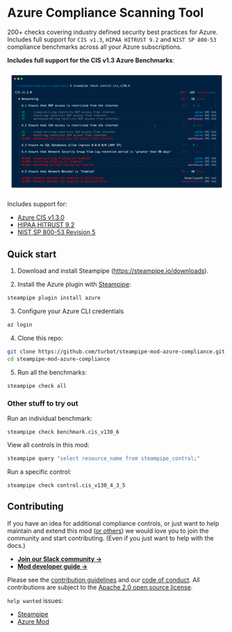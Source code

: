 
# Azure Compliance Scanning Tool

200+ checks covering industry defined security best practices for Azure. Includes full support for `CIS v1.3`, `HIPAA HITRUST 9.2` and `NIST SP 800-53` compliance benchmarks across all your Azure subscriptions.

**Includes full support for the CIS v1.3 Azure Benchmarks**:

![image](https://raw.githubusercontent.com/turbot/steampipe-mod-azure-compliance/main/docs/azure_cis_v130_console.png)

Includes support for:
* [Azure CIS v1.3.0](https://hub.steampipe.io/mods/turbot/azure_compliance/controls/benchmark.cis_v130)
* [HIPAA HITRUST 9.2](https://hub.steampipe.io/mods/turbot/azure_compliance/controls/benchmark.hipaa_hitrust_v92)
* [NIST SP 800-53 Revision 5](https://hub.steampipe.io/mods/turbot/azure_compliance/controls/benchmark.nist_sp_800_53_rev_5)

## Quick start

1) Download and install Steampipe (https://steampipe.io/downloads).

2) Install the Azure plugin with [Steampipe](https://steampipe.io):
```sh
steampipe plugin install azure
```

3) Configure your Azure CLI credentials
```sh
az login
```

4) Clone this repo:
```sh
git clone https://github.com/turbot/steampipe-mod-azure-compliance.git
cd steampipe-mod-azure-compliance
```

5) Run all the benchmarks:
```shell
steampipe check all
```
### Other stuff to try out

Run an individual benchmark:
```shell
steampipe check benchmark.cis_v130_6
```

View all controls in this mod:
```sh
steampipe query "select resource_name from steampipe_control;"
```

Run a specific control:
```shell
steampipe check control.cis_v130_4_3_5
```

## Contributing

If you have an idea for additional compliance controls, or just want to help maintain and extend this mod ([or others](https://github.com/topics/steampipe-mod)) we would love you to join the community and start contributing. (Even if you just want to help with the docs.)

- **[Join our Slack community →](https://join.slack.com/t/steampipe/shared_invite/zt-oij778tv-lYyRTWOTMQYBVAbtPSWs3g)**
- **[Mod developer guide →](https://steampipe.io/docs/using-steampipe/writing-controls)**

Please see the [contribution guidelines](https://github.com/turbot/steampipe/blob/main/CONTRIBUTING.md) and our [code of conduct](https://github.com/turbot/steampipe/blob/main/CODE_OF_CONDUCT.md). All contributions are subject to the [Apache 2.0 open source license](https://github.com/turbot/steampipe-mod-aws-compliance/blob/main/LICENSE).

`help wanted` issues:
- [Steampipe](https://github.com/turbot/steampipe/labels/help%20wanted)
- [Azure Mod](https://github.com/turbot/steampipe-mod-azure-compliance/labels/help%20wanted)